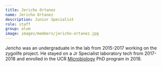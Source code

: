 ```yaml
---
title: Jericho Ortanez
name: Jericho Ortanez
description: Junior Specialist
role: staff
group: alum
image: images/members/jericho-ortanez.jpg
---
```


Jericho was an undergraduate in the lab from 2015-2017 working on the zygolife project. He stayed on a Jr Specialist laboratory tech from 2017-2018 and enrolled in the UCR [Microbiology](https://microbiology.ucr.edu) PhD program in 2018.
